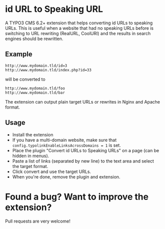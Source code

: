 id URL to Speaking URL
======================

A TYPO3 CMS 6.2+ extension that helps converting id URLs to speaking URLs. This is useful when a website that had no speaking URLs before is switching to URL rewriting (RealURL, CoolURI) and the results in search engines should be rewritten.

Example
-------
    http://www.mydomain.tld/id=3
    http://www.mydomain.tld/index.php?id=33

will be converted to

    http://www.mydomain.tld/foo
    http://www.mydomain.tld/bar
    
The extension can output plain target URLs or rewrites in Nginx and Apache format.

Usage
-----

* Install the extension
* If you have a multi-domain website, make sure that `config.typolinkEnableLinksAcrossDomains = 1` is set.
* Place the plugin "Convert id URLs to Speaking URLs" on a page (can be hidden in menus).
* Paste a list of links (separated by new line) to the text area and select the target format.
* Click convert and use the target URLs.
* When you're done, remove the plugin and extension.

Found a bug? Want to improve the extension?
===========================================

Pull requests are very welcome!